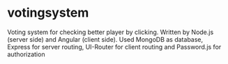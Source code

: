 # votingsystem

Voting system for checking better player by clicking. Written by Node.js (server side) and Angular (client side). Used MongoDB as database, Express for server routing, UI-Router for client routing and Password.js for authorization
